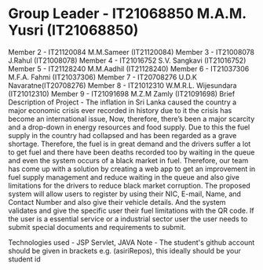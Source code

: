 # Group Leader - IT21068850 M.A.M. Yusri (IT21068850)
Member 2 - IT21120084 M.M.Sameer (IT21120084)
Member 3 - IT21008078 J.Rahul (IT21008078)
Member 4 - IT21016752 S.V. Sangkavi (IT21016752)
Member 5 - IT21128240 M.M.Aadhil (IT21128240)
Member 6 - IT21037306 M.F.A. Fahmi (IT21037306)
Member 7 - IT20708276 U.D.K Navaratne(IT20708276)
Member 8 - IT21012310 W.M.R.L. Wijesundara (IT21012310)
Member 9 - IT21091698 M.Z.M Zamly (IT21091698)
Brief Description of Project - The inflation in Sri Lanka caused the country a major economic crisis ever recorded in history due to it the crisis has become an international issue, Now, therefore, there’s been a major scarcity and a drop-down in energy resources and food supply. Due to this the fuel supply in the country had collapsed and has been regarded as a grave shortage. Therefore, the fuel is in great demand and the drivers suffer a lot to get fuel and there have been deaths recorded too by waiting in the queue and even the system occurs of a black market in fuel. Therefore, our team has come up with a solution by creating a web app to get an improvement in fuel supply management and reduce waiting in the queue and also give limitations for the drivers to reduce black market corruption.
The proposed system will allow users to register by using their NIC, E-mail, Name, and Contact Number and also give their vehicle details. And the system validates and give the specific user their fuel limitations with the QR code. If the user is a essential service or a industrial sector user the user needs to submit special documents and requirements to submit.

Technologies used - JSP Servlet, JAVA
Note - The student's github account should be given in brackets e.g. (asiriRepos), this ideally should be your student id
